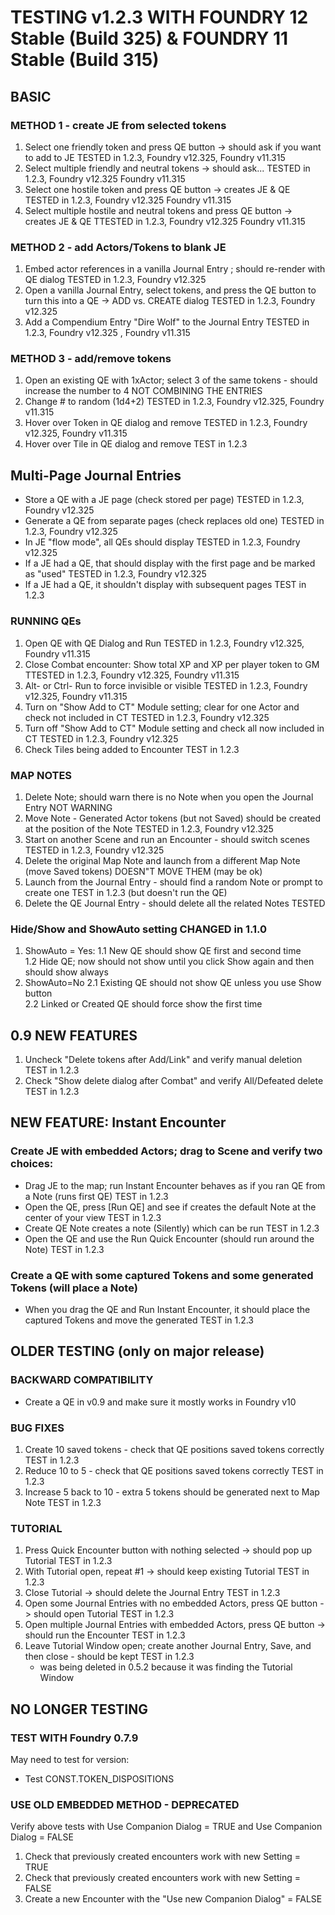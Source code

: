 # TESTING v1.2.3 WITH FOUNDRY 12 Stable (Build 325) & FOUNDRY 11 Stable (Build 315)

## BASIC
### METHOD 1 - create JE from selected tokens 
1. Select one friendly token and press QE button -> should ask if you want to add to JE                 TESTED in 1.2.3, Foundry v12.325, Foundry v11.315
2. Select multiple friendly and neutral tokens -> should ask...						                    TESTED in 1.2.3, Foundry v12.325 Foundry v11.315
3. Select one hostile token and press QE button -> creates JE & QE                                      TESTED in 1.2.3, Foundry v12.325 Foundry v11.315
4. Select multiple hostile and neutral tokens and press QE button -> creates JE & QE			        TTESTED in 1.2.3, Foundry v12.325 Foundry v11.315

### METHOD 2 - add Actors/Tokens to blank JE
1. Embed actor references in a vanilla Journal Entry ; should re-render with QE dialog                  TESTED in 1.2.3, Foundry v12.325
2. Open a vanilla Journal Entry, select tokens, and press the QE button to turn this into a QE -> ADD vs. CREATE dialog   TESTED in 1.2.3, Foundry v12.325
3. Add a Compendium Entry "Dire Wolf" to the Journal Entry		                                       	TESTED in 1.2.3, Foundry v12.325 , Foundry v11.315

### METHOD 3 - add/remove tokens                                                        
1. Open an existing QE with 1xActor; select 3 of the same tokens - should increase the number to 4      NOT COMBINING THE ENTRIES
2. Change # to random (1d4+2)                                                                           TESTED in 1.2.3, Foundry v12.325, Foundry v11.315
3. Hover over Token in QE dialog and remove                                                             TESTED in 1.2.3, Foundry v12.325, Foundry v11.315
4. Hover over Tile in QE dialog and remove		                                                        TEST in 1.2.3

## Multi-Page Journal Entries
- Store a QE with a JE page (check stored per page)                                                     TESTED in 1.2.3, Foundry v12.325
- Generate a QE from separate pages (check replaces old one)                                            TESTED in 1.2.3, Foundry v12.325
- In JE "flow mode", all QEs should display                                                             TESTED in 1.2.3, Foundry v12.325
- If a JE had a QE, that should display with the first page and be marked as "used"                     TESTED in 1.2.3, Foundry v12.325
- If a JE had a QE, it shouldn't display with subsequent pages                                          TEST in 1.2.3

### RUNNING QEs
1. Open QE with QE Dialog and Run                                                                       TESTED in 1.2.3, Foundry v12.325, Foundry v11.315
2. Close Combat encounter: Show total XP and XP per player token to GM                                  TTESTED in 1.2.3, Foundry v12.325, Foundry v11.315
3. Alt- or Ctrl- Run to force invisible or visible                                                      TESTED in 1.2.3, Foundry v12.325, Foundry v11.315
4. Turn on "Show Add to CT" Module setting; clear for one Actor and check not included in CT            TESTED in 1.2.3, Foundry v12.325
5. Turn off "Show Add to CT" Module setting and check all now included in CT                            TESTED in 1.2.3, Foundry v12.325
6. Check Tiles being added to Encounter                                                                 TEST in 1.2.3

### MAP NOTES
1. Delete Note; should warn there is no Note when you open the Journal Entry                            NOT WARNING
2. Move Note - Generated Actor tokens (but not Saved) should be created at the position of the Note     TESTED in 1.2.3, Foundry v12.325
3. Start on another Scene and run an Encounter - should switch scenes     					            TESTED in 1.2.3, Foundry v12.325 
5. Delete the original Map Note and launch from a different Map Note (move Saved tokens)                DOESN"T MOVE THEM (may be ok)
7. Launch from the Journal Entry - should find a random Note or prompt to create one                    TEST in 1.2.3 (but doesn't run the QE)
8. Delete the QE Journal Entry - should delete all the related Notes                                    TESTED

### Hide/Show and ShowAuto setting                                                                      CHANGED in 1.1.0
1. ShowAuto = Yes:
1.1 New QE should show QE first and second time								
1.2 Hide QE; now should not show until you click Show again and then should show always				
2. ShowAuto=No
2.1 Existing QE should not show QE unless you use Show button							
2.2 Linked or Created QE should force show the first time
## 0.9 NEW FEATURES
1. Uncheck "Delete tokens after Add/Link" and verify manual deletion                                        TEST in 1.2.3
2. Check "Show delete dialog after Combat" and verify All/Defeated delete                                   TEST in 1.2.3

## NEW FEATURE: Instant Encounter
### Create JE with embedded Actors; drag to Scene and verify two choices:
- Drag JE to the map; run Instant Encounter behaves as if you ran QE from a Note (runs first QE)         TEST in 1.2.3
- Open the QE, press [Run QE] and see if creates the default Note at the center of your view             TEST in 1.2.3
- Create QE Note creates a note (Silently) which can be run                                              TEST in 1.2.3
- Open the QE and use the Run Quick Encounter (should run around the Note)                               TEST in 1.2.3
### Create a QE with some captured Tokens and some generated Tokens (will place a Note)
- When you drag the QE and Run Instant Encounter, it should place the captured Tokens and move the generated TEST in 1.2.3

## OLDER TESTING (only on major release)
### BACKWARD COMPATIBILITY
- Create a QE in v0.9 and make sure it mostly works in Foundry v10
### BUG FIXES
1. Create 10 saved tokens - check that QE positions saved tokens correctly                                  TEST in 1.2.3
2. Reduce 10 to 5 - check that QE positions saved tokens correctly                                          TEST in 1.2.3
3. Increase 5 back to 10 - extra 5 tokens should be generated next to Map Note                              TEST in 1.2.3
### TUTORIAL
1. Press Quick Encounter button with nothing selected -> should pop up Tutorial					 			TEST in 1.2.3
2. With Tutorial open, repeat #1 -> should keep existing Tutorial         						        	TEST in 1.2.3
3. Close Tutorial -> should delete the Journal Entry                          						        TEST in 1.2.3
4. Open some Journal Entries with no embedded Actors, press QE button -> should open Tutorial               TEST in 1.2.3
5. Open multiple Journal Entries with embedded Actors, press QE button -> should run the Encounter          TEST in 1.2.3
6. Leave Tutorial Window open; create another Journal Entry, Save, and then close - should be kept		    TEST in 1.2.3	
    - was being deleted in 0.5.2 because it was finding the Tutorial Window

## NO LONGER TESTING
### TEST WITH Foundry 0.7.9
May need to test for version:
- Test CONST.TOKEN_DISPOSITIONS
### USE OLD EMBEDDED METHOD - DEPRECATED
Verify above tests with Use Companion Dialog = TRUE and Use Companion Dialog = FALSE
1. Check that previously created encounters work with new Setting = TRUE
2. Check that previously created encounters work with new Setting = FALSE
3. Create a new Encounter with the "Use new Companion Dialog" = FALSE


